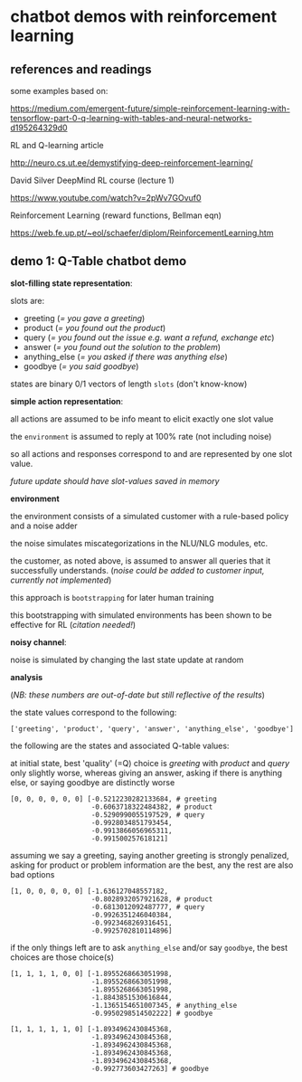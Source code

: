 # chatbot demos with reinforcement learning

## references and readings

some examples based on:

https://medium.com/emergent-future/simple-reinforcement-learning-with-tensorflow-part-0-q-learning-with-tables-and-neural-networks-d195264329d0

RL and Q-learning article

http://neuro.cs.ut.ee/demystifying-deep-reinforcement-learning/

David Silver DeepMind RL course (lecture 1)

https://www.youtube.com/watch?v=2pWv7GOvuf0

Reinforcement Learning (reward functions, Bellman eqn)

https://web.fe.up.pt/~eol/schaefer/diplom/ReinforcementLearning.htm

## demo 1: Q-Table chatbot demo

**slot-filling state representation**:

slots are:
- greeting (*= you gave a greeting*)
- product (*= you found out the product*)
- query (*= you found out the issue e.g. want a refund, exchange etc*)
- answer (*= you found out the solution to the problem*)
- anything_else (*= you asked if there was anything else*)
- goodbye (*= you said goodbye*)

states are binary 0/1 vectors of length `slots` (don't know-know)

**simple action representation**:

all actions are assumed to be info meant to elicit exactly one slot value

the `environment` is assumed to reply at 100% rate (not including noise)

so all actions and responses correspond to and are represented by one slot value.

*future update should have slot-values saved in memory*

**environment**

the environment consists of a simulated customer with a rule-based policy and a noise adder

the noise simulates miscategorizations in the NLU/NLG modules, etc.

the customer, as noted above, is assumed to answer all queries that it successfully understands.
(*noise could be added to customer input, currently not implemented*)

this approach is `bootstrapping` for later human training

this bootstrapping with simulated environments has been shown to be effective for RL
(*citation needed!*)

**noisy channel**:

noise is simulated by changing the last state update at random

**analysis**

(*NB: these numbers are out-of-date but still reflective of the results*)

the state values correspond to the following:

`['greeting', 'product', 'query', 'answer', 'anything_else', 'goodbye']`

the following are the states and associated Q-table values:

at initial state, best 'quality' (=Q) choice is *greeting* with *product* and *query* only slightly worse, whereas giving an answer, asking if there is anything else, or saying goodbye are distinctly worse

```
[0, 0, 0, 0, 0, 0] [-0.5212230282133684, # greeting
                    -0.6063718322484382, # product
                    -0.5290990055197529, # query
                    -0.9928034851793454,
                    -0.9913866056965311,
                    -0.991500257618121]
```

assuming we say a greeting, saying another greeting is strongly penalized, asking for product or problem information are the best, any the rest are also bad options

```
[1, 0, 0, 0, 0, 0] [-1.636127048557182,
                    -0.8028932057921628, # product
                    -0.6813012092487777, # query
                    -0.9926351246040384,
                    -0.9923468269316451,
                    -0.9925702810114896]
```

if the only things left are to ask `anything_else` and/or say `goodbye`, the best choices are those choice(s)

```
[1, 1, 1, 1, 0, 0] [-1.8955268663051998,
                    -1.8955268663051998,
                    -1.8955268663051998,
                    -1.8843851530616844,
                    -1.1365154651007345, # anything_else
                    -0.9950298514502222] # goodbye

[1, 1, 1, 1, 1, 0] [-1.8934962430845368,
                    -1.8934962430845368,
                    -1.8934962430845368,
                    -1.8934962430845368,
                    -1.8934962430845368,
                    -0.992773603427263] # goodbye
```
